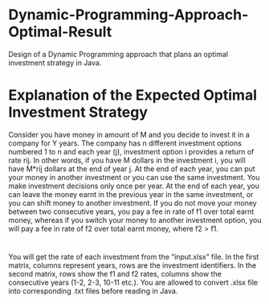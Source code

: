 # Dynamic-Programming-Approach-Optimal-Result

Design of a Dynamic Programming approach that plans an optimal investment strategy in Java.

# Explanation of the Expected Optimal Investment Strategy

Consider you have money in amount of M and you decide to invest it in a company for Y years. The company has n different investment options numbered 1 to n and each year (j), investment option i provides a return of rate rij. In other words, if you have M dollars in the investment i, you will have M*rij  dollars at the end of year j. At the end of each year, you can put your money in another investment or you can use the same investment. You make investment decisions only once per year. At the end of each year, you can leave the money earnt in the previous year in the same investment, or you can shift money to another investment. If you do not move your money between two consecutive years, you pay a fee in rate of f1 over total earnt money, whereas if you switch your money to another investment option, you will pay a fee in rate of f2 over total earnt money, where f2 > f1.

#
You will get the rate of each investment from the “input.xlsx” file. In the first matrix, columns represent years, rows are the investment identifiers. In the second matrix, rows show the f1 and f2 rates, columns show the consecutive years (1-2, 2-3, 10-11 etc.). You are allowed to convert .xlsx file into corresponding .txt files before reading in Java.

